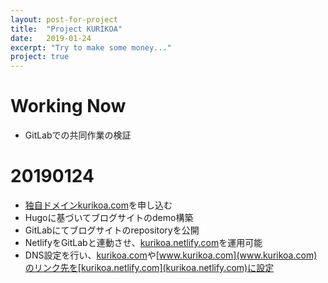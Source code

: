 ```yaml
---
layout: post-for-project
title:  "Project KURIKOA"
date:   2019-01-24
excerpt: "Try to make some money..."
project: true
---
```

# Working Now
- GitLabでの共同作業の検証

# 20190124
- [独自ドメインkurikoa.com](kurikoa.com)を申し込む
- Hugoに基づいてブログサイトのdemo構築
- GitLabにてブログサイトのrepositoryを公開
- NetlifyをGitLabと連動させ、[kurikoa.netlify.com](kurikoa.netlify.com)を運用可能
- DNS設定を行い、[kurikoa.com](kurikoa.com)や[www.kurikoa.com](www.kurikoa.com)のリンク先を[kurikoa.netlify.com](kurikoa.netlify.com)に設定
